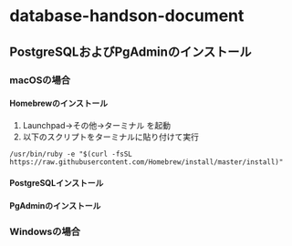 # database-handson-document
## PostgreSQLおよびPgAdminのインストール
### macOSの場合
#### Homebrewのインストール
1. Launchpad->その他->ターミナル を起動
2. 以下のスクリプトをターミナルに貼り付けて実行
  ```
  /usr/bin/ruby -e "$(curl -fsSL https://raw.githubusercontent.com/Homebrew/install/master/install)"
  ```
#### PostgreSQLインストール
#### PgAdminのインストール

### Windowsの場合
